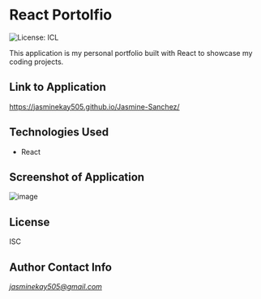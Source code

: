 # React Portolfio
![License: ICL](https://img.shields.io/badge/License-ISC-blue.svg)

This application is my personal portfolio built with React to showcase my coding projects. 

## Link to Application
https://jasminekay505.github.io/Jasmine-Sanchez/

## Technologies Used
- React

## Screenshot of Application
![image](https://user-images.githubusercontent.com/74380703/120257711-48292780-c2c3-11eb-8b1a-076d6371ba30.png)

## License
ISC

## Author Contact Info
*jasminekay505@gmail.com*

